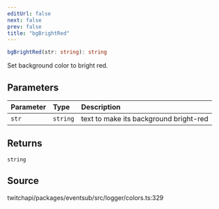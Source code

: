 ```yaml
---
editUrl: false
next: false
prev: false
title: "bgBrightRed"
---
```


```ts
bgBrightRed(str: string): string
```

Set background color to bright red.

## Parameters

| Parameter | Type | Description |
| :------ | :------ | :------ |
| `str` | `string` | text to make its background bright-red |

## Returns

`string`

## Source

twitchapi/packages/eventsub/src/logger/colors.ts:329
